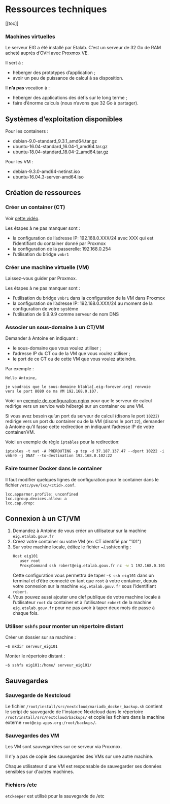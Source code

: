 # Ressources techniques


[[toc]]

### Machines virtuelles

Le serveur EIG a été installé par Etalab. C’est un serveur de 32 Go de RAM acheté auprès d’OVH avec Proxmox VE.

Il sert à :

- héberger des prototypes d’application ;
- avoir un peu de puissance de calcul à sa disposition.

Il **n’a pas** vocation à :

- héberger des applications des défis sur le long terme ;
- faire d’énorme calculs (nous n’avons que 32 Go à partager).

## Systèmes d’exploitation disponibles

Pour les containers :

- debian-9.0-standard\_9.3.1\_amd64.tar.gz
- ubuntu-16.04-standard\_16.04-1\_amd64.tar.gz
- ubuntu-18.04-standard\_18.04-2\_amd64.tar.gz

Pour les VM :

- debian-9.3.0-amd64-netinst.iso
- ubuntu-16.04.3-server-amd64.iso

## Création de ressources

### Créer un container (CT)

Voir [cette vidéo](https://vimeo.com/256433385).

Les étapes à ne pas manquer sont :

- la configuration de l’adresse IP: 192.168.0.XXX/24 avec XXX qui est l’identifiant du container donné par Proxmox
- la configuration de la passerelle: 192.168.0.254
- l’utilisation du bridge `vmbr1`


### Créer une machine virtuelle (VM)

Laissez-vous guider par Proxmox.

Les étapes à ne pas manquer sont :

- l’utilisation du bridge `vmbr1` dans la configuration de la VM dans Proxmox
- la configuration de l’adresse IP: 192.168.0.XXX/24 au moment de la configuration de votre système
- l’utilisation de 9.9.9.9 comme serveur de nom DNS

### Associer un sous-domaine à un CT/VM

Demander à Antoine en indiquant :

- le sous-domaine que vous voulez utiliser ;
- l’adresse IP du CT ou de la VM que vous voulez utiliser ;
- le port de ce CT ou de cette VM que vous voulez atteindre.

Par exemple :

    Hello Antoine,
    
    je voudrais que le sous-domaine blabla[.eig-forever.org] renvoie
    vers le port 8080 de ma VM 192.168.0.107.

Voici un [exemple de configuration nginx](https://gist.github.com/bzg/b607e2e3cad5d722c9d496aca9aa4acf) pour que le serveur de calcul redirige vers un service web hébergé sur un container ou une VM.

Si vous avez besoin qu’un port du serveur de calcul (disons le port `10222`) redirige vers un port du container ou de la VM (disons le port `22`), demander à Antoine qu’il fasse cette redirection en indiquant l’adresse IP de votre container/VM.

Voici un exemple de règle `iptables` pour la redirection:

    iptables -t nat -A PREROUTING -p tcp -d 37.187.137.47 --dport 10222 -i vmbr0 -j DNAT --to-destination 192.168.0.102:22

### Faire tourner Docker dans le container
Il faut modifier quelques lignes de configuration pour le container dans le fichier `/etc/pve/lxc/<ctid>.conf`.

```
lxc.apparmor.profile: unconfined
lxc.cgroup.devices.allow: a
lxc.cap.drop:
```

## Connexion à un CT/VM

1. Demandez à Antoine de vous créer un utilisateur sur la machine `eig.etalab.gouv.fr`
2. Créez votre container ou votre VM (ex: CT identifié par "101")
3. Sur votre machine locale, éditez le fichier ~/.ssh/config :
    ```bash
    Host eig101
       user root
       ProxyCommand ssh robert@eig.etalab.gouv.fr nc -w 1 192.168.0.101 22
    ```
   Cette configuration vous permettra de taper `~$ ssh eig101` dans un terminal et d’être connecté en tant que `root` à votre container, depuis votre connexion sur la machine `eig.etalab.gouv.fr` sous l’identifiant `robert`.
4. Vous pouvez aussi ajouter une clef publique de votre machine locale à l’utilisateur `root` du container et à l’utilisateur `robert` de la machine `eig.etalab.gouv.fr` pour ne pas avoir à taper deux mots de passe à chaque fois.

### Utiliser `sshfs` pour monter un répertoire distant

Créer un dossier sur sa machine :

    ~$ mkdir serveur_eig101

Monter le répertoire distant :

    ~$ sshfs eig101:/home/ serveur_eig101/


## Sauvegardes

### Sauvegarde de Nextcloud

Le fichier `/root/install/src/nextcloud/mariadb_docker_backup.sh` contient le script de sauvegarde de l'instance Nextcloud dans le répertoire `/root/install/src/nextcloud/backups/` et copie les fichiers dans la machine externe `root@eig-apps.org:/root/backups/`.


### Sauvegardes des VM

Les VM sont sauvegardées sur ce serveur via Proxmox.

Il n'y a pas de copie des sauvegardes des VMs sur une autre machine.

Chaque utilisateur d'une VM est responsable de sauvegarder ses données sensibles sur d'autres machines.

### Fichiers /etc
 `etckeeper` est utilisé pour la sauvegarde de /etc
